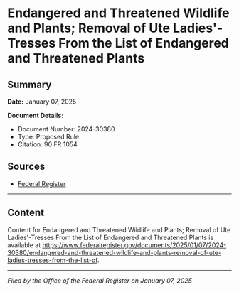# Endangered and Threatened Wildlife and Plants; Removal of Ute Ladies'-Tresses From the List of Endangered and Threatened Plants

## Summary

**Date:** January 07, 2025

**Document Details:**
- Document Number: 2024-30380
- Type: Proposed Rule
- Citation: 90 FR 1054

## Sources
- [Federal Register](https://www.federalregister.gov/documents/2025/01/07/2024-30380/endangered-and-threatened-wildlife-and-plants-removal-of-ute-ladies-tresses-from-the-list-of)

---

## Content

Content for Endangered and Threatened Wildlife and Plants; Removal of Ute Ladies'-Tresses From the List of Endangered and Threatened Plants is available at https://www.federalregister.gov/documents/2025/01/07/2024-30380/endangered-and-threatened-wildlife-and-plants-removal-of-ute-ladies-tresses-from-the-list-of.

---

*Filed by the Office of the Federal Register on January 07, 2025*
